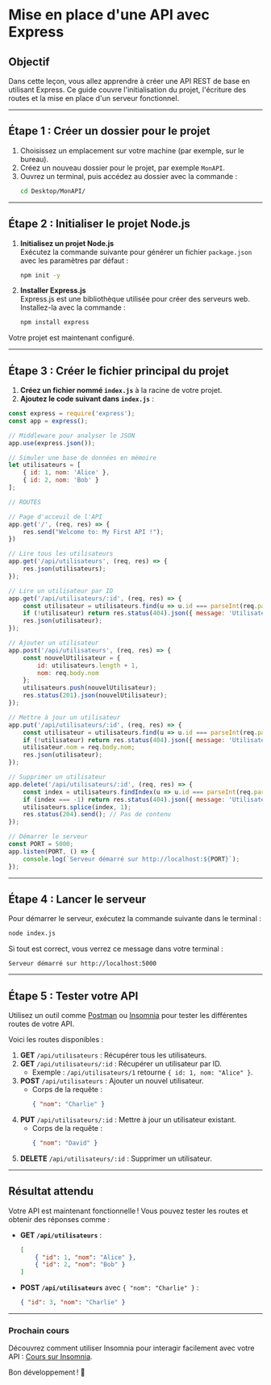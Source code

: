 # Mise en place d'une API avec Express

## Objectif
Dans cette leçon, vous allez apprendre à créer une API REST de base en utilisant Express. Ce guide couvre l'initialisation du projet, l'écriture des routes et la mise en place d'un serveur fonctionnel.

---

## Étape 1 : Créer un dossier pour le projet
1. Choisissez un emplacement sur votre machine (par exemple, sur le bureau).
2. Créez un nouveau dossier pour le projet, par exemple `MonAPI`.
3. Ouvrez un terminal, puis accédez au dossier avec la commande :
   ```bash
   cd Desktop/MonAPI/
   ```

---

## Étape 2 : Initialiser le projet Node.js
1. **Initialisez un projet Node.js**  
   Exécutez la commande suivante pour générer un fichier `package.json` avec les paramètres par défaut :
   ```bash
   npm init -y
   ```

2. **Installer Express.js**  
   Express.js est une bibliothèque utilisée pour créer des serveurs web. Installez-la avec la commande :
   ```bash
   npm install express
   ```

Votre projet est maintenant configuré.

---

## Étape 3 : Créer le fichier principal du projet
1. **Créez un fichier nommé `index.js`** à la racine de votre projet.
2. **Ajoutez le code suivant dans `index.js`** :

```js
const express = require('express');
const app = express();

// Middleware pour analyser le JSON
app.use(express.json());

// Simuler une base de données en mémoire
let utilisateurs = [
    { id: 1, nom: 'Alice' },
    { id: 2, nom: 'Bob' }
];

// ROUTES

// Page d'acceuil de l'API
app.get('/', (req, res) => {
    res.send("Welcome to: My First API !");
})

// Lire tous les utilisateurs
app.get('/api/utilisateurs', (req, res) => {
    res.json(utilisateurs);
});

// Lire un utilisateur par ID
app.get('/api/utilisateurs/:id', (req, res) => {
    const utilisateur = utilisateurs.find(u => u.id === parseInt(req.params.id));
    if (!utilisateur) return res.status(404).json({ message: 'Utilisateur non trouvé' });
    res.json(utilisateur);
});

// Ajouter un utilisateur
app.post('/api/utilisateurs', (req, res) => {
    const nouvelUtilisateur = {
        id: utilisateurs.length + 1,
        nom: req.body.nom
    };
    utilisateurs.push(nouvelUtilisateur);
    res.status(201).json(nouvelUtilisateur);
});

// Mettre à jour un utilisateur
app.put('/api/utilisateurs/:id', (req, res) => {
    const utilisateur = utilisateurs.find(u => u.id === parseInt(req.params.id));
    if (!utilisateur) return res.status(404).json({ message: 'Utilisateur non trouvé' });
    utilisateur.nom = req.body.nom;
    res.json(utilisateur);
});

// Supprimer un utilisateur
app.delete('/api/utilisateurs/:id', (req, res) => {
    const index = utilisateurs.findIndex(u => u.id === parseInt(req.params.id));
    if (index === -1) return res.status(404).json({ message: 'Utilisateur non trouvé' });
    utilisateurs.splice(index, 1);
    res.status(204).send(); // Pas de contenu
});

// Démarrer le serveur
const PORT = 5000;
app.listen(PORT, () => {
    console.log(`Serveur démarré sur http://localhost:${PORT}`);
});
```

---

## Étape 4 : Lancer le serveur
Pour démarrer le serveur, exécutez la commande suivante dans le terminal :
```bash
node index.js
```

Si tout est correct, vous verrez ce message dans votre terminal :
```
Serveur démarré sur http://localhost:5000
```

---

## Étape 5 : Tester votre API
Utilisez un outil comme [Postman](https://www.postman.com/) ou [Insomnia](https://insomnia.rest/) pour tester les différentes routes de votre API.

Voici les routes disponibles :
1. **GET** `/api/utilisateurs` : Récupérer tous les utilisateurs.
2. **GET** `/api/utilisateurs/:id` : Récupérer un utilisateur par ID.
   - Exemple : `/api/utilisateurs/1` retourne `{ id: 1, nom: "Alice" }`.
3. **POST** `/api/utilisateurs` : Ajouter un nouvel utilisateur.
   - Corps de la requête :
     ```json
     { "nom": "Charlie" }
     ```
4. **PUT** `/api/utilisateurs/:id` : Mettre à jour un utilisateur existant.
   - Corps de la requête :
     ```json
     { "nom": "David" }
     ```
5. **DELETE** `/api/utilisateurs/:id` : Supprimer un utilisateur.

---

## Résultat attendu
Votre API est maintenant fonctionnelle ! Vous pouvez tester les routes et obtenir des réponses comme :
- **GET `/api/utilisateurs`** :
  ```json
  [
      { "id": 1, "nom": "Alice" },
      { "id": 2, "nom": "Bob" }
  ]
  ```

- **POST `/api/utilisateurs`** avec `{ "nom": "Charlie" }` :
  ```json
  { "id": 3, "nom": "Charlie" }
  ```

---

### Prochain cours
Découvrez comment utiliser Insomnia pour interagir facilement avec votre API : [Cours sur Insomnia](./insomnia.md).

Bon développement ! 🚀